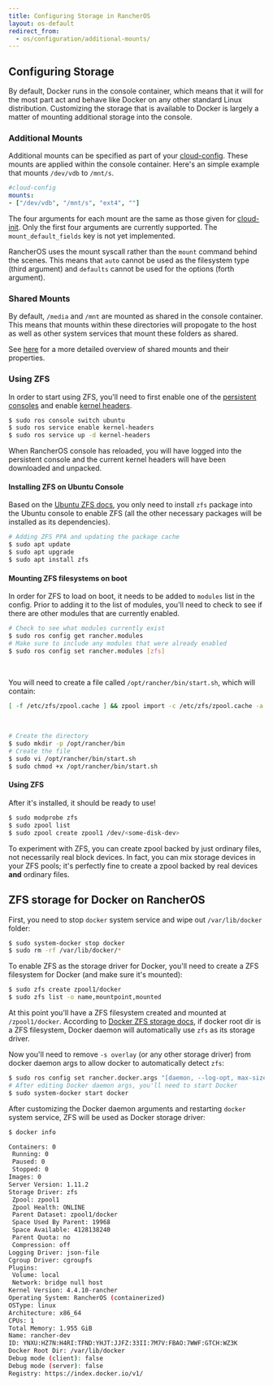 ```yaml
---
title: Configuring Storage in RancherOS
layout: os-default
redirect_from:
  - os/configuration/additional-mounts/ 
---
```


## Configuring Storage

By default, Docker runs in the console container, which means that it will for the most part act and behave like Docker on any other standard Linux distribution. Customizing the storage that is available to Docker is largely a matter of mounting additional storage into the console.

### Additional Mounts

Additional mounts can be specified as part of your [cloud-config]({{site.baseurl}}/os/cloud-config/). These mounts are applied within the console container. Here's an simple example that mounts `/dev/vdb` to `/mnt/s`.

```yaml
#cloud-config
mounts:
- ["/dev/vdb", "/mnt/s", "ext4", ""]
```

The four arguments for each mount are the same as those given for [cloud-init](https://cloudinit.readthedocs.io/en/latest/topics/examples.html#adjust-mount-points-mounted). Only the first four arguments are currently supported. The `mount_default_fields` key is not yet implemented.

RancherOS uses the mount syscall rather than the `mount` command behind the scenes. This means that `auto` cannot be used as the filesystem type (third argument) and `defaults` cannot be used for the options (forth argument).

### Shared Mounts

By default, `/media` and `/mnt` are mounted as shared in the console container. This means that mounts within these directories will propogate to the host as well as other system services that mount these folders as shared.

See [here](https://www.kernel.org/doc/Documentation/filesystems/sharedsubtree.txt) for a more detailed overview of shared mounts and their properties.

### Using ZFS

In order to start using ZFS, you'll need to first enable one of the [persistent consoles]({{site.baseurl}}/os/configuration/custom-console/#console-persistence) and enable [kernel headers]({{site.baseurl}}/os/configuration/kernel-modules-kernel-headers/).

```bash
$ sudo ros console switch ubuntu
$ sudo ros service enable kernel-headers
$ sudo ros service up -d kernel-headers
```

When RancherOS console has reloaded, you will have logged into the persistent console and the current kernel headers will have been downloaded and unpacked.

#### Installing ZFS on Ubuntu Console

Based on the [Ubuntu ZFS docs](https://wiki.ubuntu.com/Kernel/Reference/ZFS), you only need to install `zfs` package into the Ubuntu console to enable ZFS (all the other necessary packages will be installed as its dependencies).

```bash
# Adding ZFS PPA and updating the package cache
$ sudo apt update
$ sudo apt upgrade
$ sudo apt install zfs
```

#### Mounting ZFS filesystems on boot

In order for ZFS to load on boot, it needs to be added to `modules` list in the config. Prior to adding it to the list of modules, you'll need to check to see if there are other modules that are currently enabled. 

```bash
# Check to see what modules currently exist
$ sudo ros config get rancher.modules
# Make sure to include any modules that were already enabled
$ sudo ros config set rancher.modules [zfs]
```

<br>

You will need to create a file called `/opt/rancher/bin/start.sh`, which will contain:

```bash
[ -f /etc/zfs/zpool.cache ] && zpool import -c /etc/zfs/zpool.cache -a
```

<br>

```bash
# Create the directory
$ sudo mkdir -p /opt/rancher/bin
# Create the file
$ sudo vi /opt/rancher/bin/start.sh
$ sudo chmod +x /opt/rancher/bin/start.sh
```

#### Using ZFS

After it's installed, it should be ready to use!

```bash
$ sudo modprobe zfs
$ sudo zpool list
$ sudo zpool create zpool1 /dev/<some-disk-dev>
```

To experiment with ZFS, you can create zpool backed by just ordinary files, not necessarily real block devices. In fact, you can mix storage devices in your ZFS pools; it's perfectly fine to create a zpool backed by real devices **and** ordinary files.

## ZFS storage for Docker on RancherOS

First, you need to stop `docker` system service and wipe out `/var/lib/docker` folder:

```bash
$ sudo system-docker stop docker
$ sudo rm -rf /var/lib/docker/*
```

To enable ZFS as the storage driver for Docker, you'll need to create a ZFS filesystem for Docker (and make sure it's mounted):

```bash
$ sudo zfs create zpool1/docker
$ sudo zfs list -o name,mountpoint,mounted
```

At this point you'll have a ZFS filesystem created and mounted at `/zpool1/docker`. According to [Docker ZFS storage docs](https://docs.docker.com/engine/userguide/storagedriver/zfs-driver/), if docker root dir is a ZFS filesystem, Docker daemon will automatically use `zfs` as its storage driver.

Now you'll need to remove `-s overlay` (or any other storage driver) from docker daemon args to allow docker to automatically detect `zfs`:

```bash
$ sudo ros config set rancher.docker.args "[daemon, --log-opt, max-size=25m, --log-opt, max-file=2, -G, docker, -H, 'unix:///var/run/docker.sock', -g, '/zpool1/docker']"
# After editing Docker daemon args, you'll need to start Docker
$ sudo system-docker start docker
```

After customizing the Docker daemon arguments and restarting `docker` system service, ZFS will be used as Docker storage driver:

```bash
$ docker info

Containers: 0
 Running: 0
 Paused: 0
 Stopped: 0
Images: 0
Server Version: 1.11.2
Storage Driver: zfs
 Zpool: zpool1
 Zpool Health: ONLINE
 Parent Dataset: zpool1/docker
 Space Used By Parent: 19968
 Space Available: 4128138240
 Parent Quota: no
 Compression: off
Logging Driver: json-file
Cgroup Driver: cgroupfs
Plugins:
 Volume: local
 Network: bridge null host
Kernel Version: 4.4.10-rancher
Operating System: RancherOS (containerized)
OSType: linux
Architecture: x86_64
CPUs: 1
Total Memory: 1.955 GiB
Name: rancher-dev
ID: YNXU:HZ7N:H4RI:TFND:YHJT:JJFZ:33II:7M7V:FBAO:7WWF:GTCH:WZ3K
Docker Root Dir: /var/lib/docker
Debug mode (client): false
Debug mode (server): false
Registry: https://index.docker.io/v1/
```
